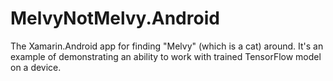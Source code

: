 # MelvyNotMelvy.Android

The Xamarin.Android app for finding "Melvy" (which is a cat) around.
It's an example of demonstrating an ability to work with trained TensorFlow model on a device.
